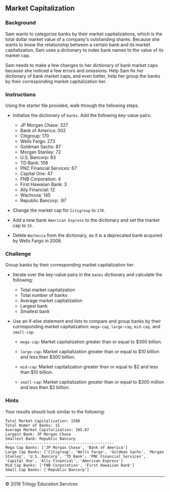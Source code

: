 ## Market Capitalization

### Background 

Sam wants to categorize banks by their market capitalizations, which is the total dollar market value of a company's outstanding shares. Because she wants to know the relationship between a certain bank and its market capitalization, Sam uses a dictionary to index bank names to the value of its market cap. 

Sam needs to make a few changes to her dictionary of bank market caps because she noticed a few errors and omissions. Help Sam fix her dictionary of bank market caps, and even better, help her group the banks by their corresponding market capitalization tier.

### Instructions

Using the starter file provided, walk through the following steps.

  * Initialize the dictionary of `banks`. Add the following key-value pairs:

    * JP Morgan Chase: 327
    * Bank of America: 302
    * Citigroup: 170
    * Wells Fargo: 273
    * Goldman Sachs: 87
    * Morgan Stanley: 72
    * U.S. Bancorp: 83
    * TD Bank: 108
    * PNC Financial Services: 67
    * Capital One: 47
    * FNB Corporation: 4
    * First Hawaiian Bank: 3
    * Ally Financial: 12
    * Wachovia: 145
    * Republic Bancorp: .97
 
  * Change the market cap for `Citigroup` to `170`.

  * Add a new bank `American Express` to the dictionary and set the market cap to `33`.

  * Delete `Wachovia` from the dictionary, as it is a deprecated bank acquired by Wells Fargo in 2008.

### Challenge

Group banks by their corresponding market capitalization tier.

  * Iterate over the key-value pairs in the `banks` dictionary and calculate the following:

    * Total market capitalization
    * Total number of banks
    * Average market capitalization
    * Largest bank
    * Smallest bank

  * Use an if-else statement and lists to compare and group banks by their corresponding market capitalization: `mega-cap`, `large-cap`, `mid-cap`, and `small-cap`.

    * `mega-cap`: Market capitalization greater than or equal to $300 billion.

    * `large-cap`: Market capitalization greater than or equal to $10 billion and less than $300 billion.

    * `mid-cap`: Market capitalization greater than or equal to $2 and less than $10 billion.

    * `small-cap`: Market capitalization greater than or equal to $300 million and less than $2 billion.

### Hints

Your results should look similar to the following:

```
Total Market Capitalization: 1588
Total Numer of Banks: 15
Average Market Capitalization: 105.87
Largest Bank: JP Morgan Chase
Smallest Bank: Republic Bancorp
------------------------------------------------
Mega Cap Banks: ['JP Morgan Chase', 'Bank of America']
Large Cap Banks: ['Citigroup', 'Wells Fargo', 'Goldman Sachs', 'Morgan Stanley', 'U.S. Bancorp', 'TD Bank', 'PNC Financial Services', 'Capital One', 'Ally Financial', 'American Express']
Mid Cap Banks: ['FNB Corporation', 'First Hawaiian Bank']
Small Cap Banks: ['Republic Bancorp']
```

---

© 2019 Trilogy Education Services
